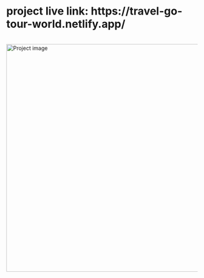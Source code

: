 <h1> project live link: https://travel-go-tour-world.netlify.app/</h1>
<br>
<img src="https://i.ibb.co/LnDvxhr/travel-go-crop.png" alt=" Project image" height="600" >

